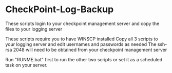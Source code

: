 # CheckPoint-Log-Backup
These scripts login to your checkpoint management server and copy the files to your logging server

These scripts require you to have WINSCP installed
Copy all 3 scripts to your logging server and edit usernames and passwords as needed
The ssh-rsa 2048 will need to be obtained from your checkpoint management server

Run "RUNME.bat" first to run the other two scripts or set it as a scheduled task on your server.
